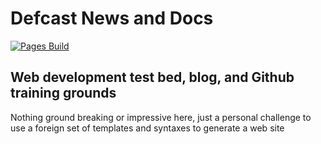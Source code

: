 # Defcast News and Docs

[![Pages Build](https://img.shields.io/badge/sandbox-active-brightgreen.svg)][defcast-git]

[defcast-git]: https://defcast.github.io

## Web development test bed, blog, and Github training grounds

Nothing ground breaking or impressive here, just a personal challenge to use a foreign set of templates and syntaxes to generate a web site
